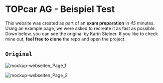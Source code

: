 # TOPcar AG - Beispiel Test
This website was created as part of an **exam preparation** in *45* minutes.
Using an example page, we were asked to recreate it as fast as possible.
Down below, you can see the original by Karin Steiner.
If you like to check mine out, **feel free to clone** the repo and open the project.

## `Original`
![mockup-webseiten_Page_1](https://github.com/H14d3n/TOPcar-AG---Beispiel-Test/assets/146072924/6154faf4-6144-4ddf-95af-90a9724b01cf)

![mockup-webseiten_Page_2](https://github.com/H14d3n/TOPcar-AG---Beispiel-Test/assets/146072924/657a3615-5f98-43f5-a6cf-6f9124ba9258)



